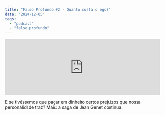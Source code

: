 ```yaml
---
title: "Falso Profundo #2 - Quanto custa o ego?"
date: "2020-12-05"
tags: 
  - "podcast"
  - "falso-profundo"
---
```


<iframe style="width: 100%; height: 180px;" src="https://anchor.fm/MonoEstéreo/embed/episodes/Falso-Profundo-2---Quanto-custa-o-ego-endpjd" width="100%" height="180px" frameborder="0" scrolling="no"></iframe>

E se tivéssemos que pagar em dinheiro certos prejuízos que nossa personalidade traz? Mais: a saga de Jean Genet continua.
